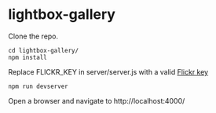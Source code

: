 # lightbox-gallery

Clone the repo.

```shell
cd lightbox-gallery/
npm install
```

Replace FLICKR_KEY in server/server.js with a valid [Flickr key](https://www.flickr.com/services/apps/create/)

```shell
npm run devserver
```

Open a browser and navigate to http://localhost:4000/
